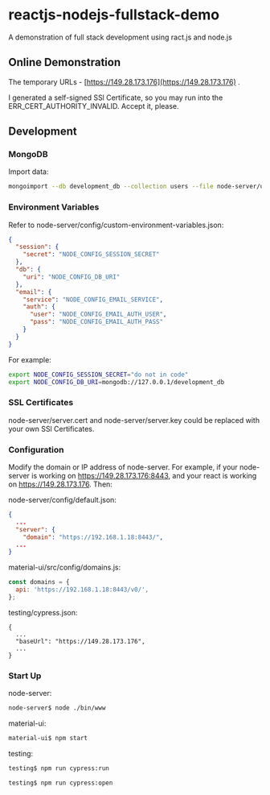 # reactjs-nodejs-fullstack-demo
A demonstration of full stack development using ract.js and node.js

## Online Demonstration

The temporary URLs - [https://149.28.173.176](https://149.28.173.176) .

I generated a self-signed SSl Certificate, so you  may run into the ERR_CERT_AUTHORITY_INVALID. Accept it, please.



## Development

### MongoDB

Import data:

```bash
mongoimport --db development_db --collection users --file node-server/users.json --jsonArray
```



### Environment Variables

Refer to node-server/config/custom-environment-variables.json:

```json
{
  "session": {
    "secret": "NODE_CONFIG_SESSION_SECRET"
  },
  "db": {
    "uri": "NODE_CONFIG_DB_URI"
  },
  "email": {
    "service": "NODE_CONFIG_EMAIL_SERVICE",
    "auth": {
      "user": "NODE_CONFIG_EMAIL_AUTH_USER",
      "pass": "NODE_CONFIG_EMAIL_AUTH_PASS"
    }
  }
}

```

For example:

```bash
export NODE_CONFIG_SESSION_SECRET="do not in code"
export NODE_CONFIG_DB_URI=mongodb://127.0.0.1/development_db
```



### SSL Certificates

node-server/server.cert and node-server/server.key could be replaced with your own SSl Certificates.



### Configuration

Modify the domain or IP address of node-server. For example, if your node-server is working on https://149.28.173.176:8443, and your react is working on https://149.28.173.176. Then:

node-server/config/default.json:

```json
{
  ...
  "server": {
    "domain": "https://192.168.1.18:8443/",
  ...
}

```

material-ui/src/config/domains.js:

```javascript
const domains = {
  api: 'https://192.168.1.18:8443/v0/',
};
```

testing/cypress.json:

```
{
  ...
  "baseUrl": "https://149.28.173.176",
  ...
}
```



### Start Up

node-server:

```bash
node-server$ node ./bin/www
```

material-ui:

```bash
material-ui$ npm start
```

testing:

```bash
testing$ npm run cypress:run

testing$ npm run cypress:open
```

